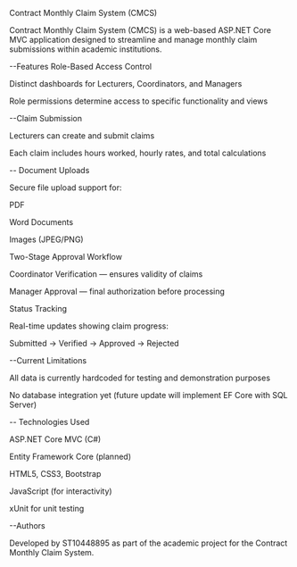 Contract Monthly Claim System (CMCS)

Contract Monthly Claim System (CMCS) is a web-based ASP.NET Core MVC application designed to streamline and manage monthly claim submissions within academic institutions.

--Features
 Role-Based Access Control

Distinct dashboards for Lecturers, Coordinators, and Managers

Role permissions determine access to specific functionality and views

--Claim Submission

Lecturers can create and submit claims

Each claim includes hours worked, hourly rates, and total calculations

-- Document Uploads

Secure file upload support for:

PDF

Word Documents

Images (JPEG/PNG)

 Two-Stage Approval Workflow

Coordinator Verification — ensures validity of claims

Manager Approval — final authorization before processing

Status Tracking

Real-time updates showing claim progress:

Submitted → Verified → Approved → Rejected

 --Current Limitations

All data is currently hardcoded for testing and demonstration purposes

No database integration yet (future update will implement EF Core with SQL Server)


-- Technologies Used

ASP.NET Core MVC (C#)

Entity Framework Core (planned)

HTML5, CSS3, Bootstrap

JavaScript (for interactivity)

xUnit for unit testing

--Authors

Developed by ST10448895 as part of the academic project for the Contract Monthly Claim System.
